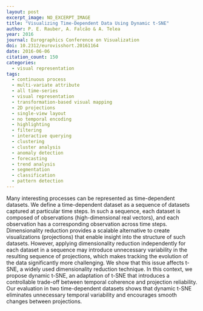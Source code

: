 ```yaml
---
layout: post
excerpt_image: NO_EXCERPT_IMAGE
title: "Visualizing Time-Dependent Data Using Dynamic t-SNE"
author: P. E. Rauber, A. Falcão & A. Telea
year: 2016
journal: Eurographics Conference on Visualization
doi: 10.2312/eurovisshort.20161164
date: 2016-06-06
citation_count: 150
categories:
  - visual representation
tags:
  - continuous process
  - multi-variate attribute
  - all time-series
  - visual representation
  - transformation-based visual mapping
  - 2D projections
  - single-view layout
  - no temporal encoding
  - highlighting
  - filtering
  - interactive querying
  - clustering
  - cluster analysis
  - anomaly detection
  - forecasting
  - trend analysis
  - segmentation
  - classification
  - pattern detection
---
```

Many interesting processes can be represented as time-dependent datasets. We define a time-dependent dataset as a sequence of datasets captured at particular time steps. In such a sequence, each dataset is composed of observations (high-dimensional real vectors), and each observation has a corresponding observation across time steps. Dimensionality reduction provides a scalable alternative to create visualizations (projections) that enable insight into the structure of such datasets. However, applying dimensionality reduction independently for each dataset in a sequence may introduce unnecessary variability in the resulting sequence of projections, which makes tracking the evolution of the data significantly more challenging. We show that this issue affects t-SNE, a widely used dimensionality reduction technique. In this context, we propose dynamic t-SNE, an adaptation of t-SNE that introduces a controllable trade-off between temporal coherence and projection reliability. Our evaluation in two time-dependent datasets shows that dynamic t-SNE eliminates unnecessary temporal variability and encourages smooth changes between projections.

